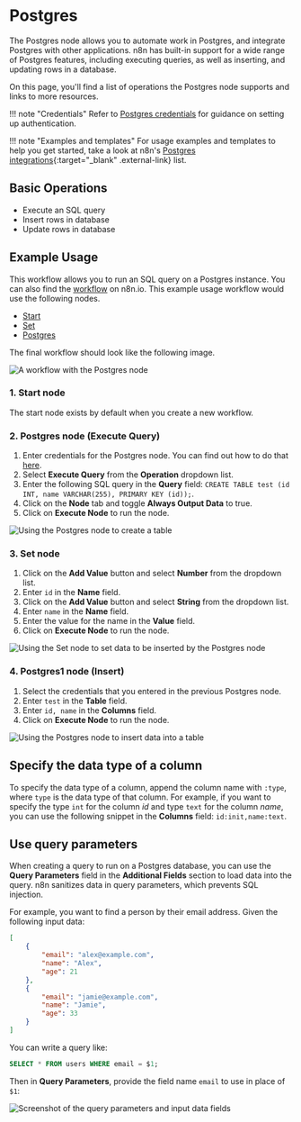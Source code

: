 # Postgres

The Postgres node allows you to automate work in Postgres, and integrate Postgres with other applications. n8n has built-in support for a wide range of Postgres features, including executing queries, as well as inserting, and updating rows in a database. 

On this page, you'll find a list of operations the Postgres node supports and links to more resources.

!!! note "Credentials"
    Refer to [Postgres credentials](https://docs.n8n.io/integrations/builtin/credentials/postgres/) for guidance on setting up authentication. 

!!! note "Examples and templates"
    For usage examples and templates to help you get started, take a look at n8n's [Postgres integrations](https://n8n.io/integrations/postgres/){:target="_blank" .external-link} list.


## Basic Operations

* Execute an SQL query
* Insert rows in database
* Update rows in database


## Example Usage

This workflow allows you to run an SQL query on a Postgres instance. You can also find the [workflow](https://n8n.io/workflows/599) on n8n.io. This example usage workflow would use the following nodes.

- [Start](/integrations/builtin/core-nodes/n8n-nodes-base.start/)
- [Set](/integrations/builtin/core-nodes/n8n-nodes-base.set/)
- [Postgres]()

The final workflow should look like the following image.

![A workflow with the Postgres node](/_images/integrations/builtin/app-nodes/postgres/workflow.png)

### 1. Start node

The start node exists by default when you create a new workflow.

### 2. Postgres node (Execute Query)

1. Enter credentials for the Postgres node. You can find out how to do that [here](/integrations/builtin/credentials/postgres/).
2. Select **Execute Query** from the **Operation** dropdown list.
3. Enter the following SQL query in the **Query** field: `CREATE TABLE test (id INT, name VARCHAR(255), PRIMARY KEY (id));`.
4. Click on the **Node** tab and toggle **Always Output Data** to true.
5. Click on **Execute Node** to run the node.

![Using the Postgres node to create a table](/_images/integrations/builtin/app-nodes/postgres/postgres_node.png)

### 3. Set node

1. Click on the **Add Value** button and select **Number** from the dropdown list.
2. Enter `id` in the **Name** field.
3. Click on the **Add Value** button and select **String** from the dropdown list.
4. Enter `name` in the **Name** field.
5. Enter the value for the name in the **Value** field.
6. Click on **Execute Node** to run the node.

![Using the Set node to set data to be inserted by the Postgres node](/_images/integrations/builtin/app-nodes/postgres/set_node.png)

### 4. Postgres1 node (Insert)

1. Select the credentials that you entered in the previous Postgres node.
2. Enter `test` in the **Table** field.
3. Enter `id, name` in the **Columns** field.
4. Click on **Execute Node** to run the node.

![Using the Postgres node to insert data into a table](/_images/integrations/builtin/app-nodes/postgres/postgres1_node.png)



## Specify the data type of a column

To specify the data type of a column, append the column name with `:type`, where `type` is the data type of that column. For example, if you want to specify the type `int` for the column *id* and type `text` for the column *name*, you can use the following snippet in the **Columns** field: `id:init,name:text`.

## Use query parameters

When creating a query to run on a Postgres database, you can use the **Query Parameters** field in the **Additional Fields** section to load data into the query. n8n sanitizes data in query parameters, which prevents SQL injection.

For example, you want to find a person by their email address. Given the following input data:

```json
[
    {
        "email": "alex@example.com",
        "name": "Alex",
        "age": 21 
    },
    {
        "email": "jamie@example.com",
        "name": "Jamie",
        "age": 33 
    }
]
```

You can write a query like:

```sql
SELECT * FROM users WHERE email = $1;
```

Then in **Query Parameters**, provide the field name `email` to use in place of `$1`:

![Screenshot of the query parameters and input data fields](/_images/integrations/builtin/app-nodes/postgres/use-query-parameters.png)
